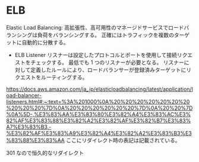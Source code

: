 # ELB

Elastic Load Balancing: 高拡張性、高可用性のマネージドサービスでロードバランシングは負荷をバランシングする。
正確にはトラフィックを複数のターゲットに自動的に分散する。

- ELB Listener
  リスナーは設定したプロトコルとポートを使用して接続リクエストをチェックする。
  最低でも 1 つのリスナーが必要となる。
  リスナーに対して定義したルールにより、ロードバランサーが登録済みターゲットにリクエストをルーティングする。

https://docs.aws.amazon.com/ja_jp/elasticloadbalancing/latest/application/load-balancer-listeners.html#:~:text=%3A%201000%0A%20%20%20%20%20%20%20%20%20%20%7D%0A%20%20%20%20%20%20%7D%0A%20%20%7D%0A%5D-,%E3%83%AA%E3%83%80%E3%82%A4%E3%83%AC%E3%82%AF%E3%83%88%E3%82%A2%E3%82%AF%E3%82%B7%E3%83%A7%E3%83%B3,-%E3%82%AF%E3%83%A9%E3%82%A4%E3%82%A2%E3%83%B3%E3%83%88%E3%83%AA
ここにリダイレクト時の表記は記載されている。

301 なので恒久的なリダイレクト


